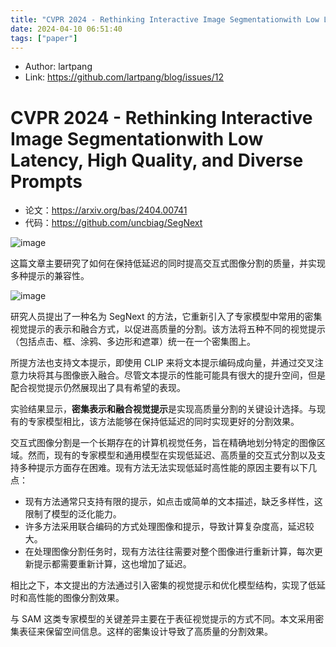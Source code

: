 ```yaml
---
title: "CVPR 2024 - Rethinking Interactive Image Segmentationwith Low Latency, High Quality, and Diverse Prompts"
date: 2024-04-10 06:51:40
tags: ["paper"]
---
```


<!--more-->

- Author: lartpang
- Link: https://github.com/lartpang/blog/issues/12

# CVPR 2024 - Rethinking Interactive Image Segmentationwith Low Latency, High Quality, and Diverse Prompts

* 论文：<https://arxiv.org/bas/2404.00741>
* 代码：<https://github.com/uncbiag/SegNext>

![image](https://github.com/lartpang/blog/assets/26847524/70061347-789b-4334-bc13-012d1c713723)

这篇文章主要研究了如何在保持低延迟的同时提高交互式图像分割的质量，并实现多种提示的兼容性。

![image](https://github.com/lartpang/blog/assets/26847524/9ecd883a-f0d5-46ed-a9ce-77426d7cae07)

研究人员提出了一种名为 SegNext 的方法，它重新引入了专家模型中常用的密集视觉提示的表示和融合方式，以促进高质量的分割。该方法将五种不同的视觉提示（包括点击、框、涂鸦、多边形和遮罩）统一在一个密集图上。

所提方法也支持文本提示，即使用 CLIP 来将文本提示编码成向量，并通过交叉注意力块将其与图像嵌入融合。尽管文本提示的性能可能具有很大的提升空间，但是配合视觉提示仍然展现出了具有希望的表现。

实验结果显示，**密集表示和融合视觉提示**是实现高质量分割的关键设计选择。与现有的专家模型相比，该方法能够在保持低延迟的同时实现更好的分割效果。

交互式图像分割是一个长期存在的计算机视觉任务，旨在精确地划分特定的图像区域。然而，现有的专家模型和通用模型在实现低延迟、高质量的交互式分割以及支持多种提示方面存在困难。现有方法无法实现低延时高性能的原因主要有以下几点：

* 现有方法通常只支持有限的提示，如点击或简单的文本描述，缺乏多样性，这限制了模型的泛化能力。
* 许多方法采用联合编码的方式处理图像和提示，导致计算复杂度高，延迟较大。
* 在处理图像分割任务时，现有方法往往需要对整个图像进行重新计算，每次更新提示都需要重新计算，这也增加了延迟。

相比之下，本文提出的方法通过引入密集的视觉提示和优化模型结构，实现了低延时和高性能的图像分割效果。

与 SAM 这类专家模型的关键差异主要在于表征视觉提示的方式不同。本文采用密集表征来保留空间信息。这样的密集设计导致了高质量的分割效果。
